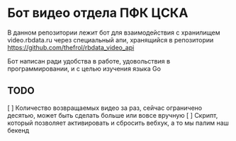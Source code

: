 # Бот видео отдела ПФК ЦСКА

В данном репозитории лежит бот для взаимодействия с хранилищем video.rbdata.ru через специальный апи, хранящийся в репозитории https://github.com/thefrol/rbdata_video_api

Бот написан ради удобства в работе, удовольствия в программировании, и с целью изучения языка Go

## TODO

[ ] Количество возвращаемых видео за раз, сейчас ограничено десятью, может быть сделать больше или вовсе вручную
[ ] Скрипт, который позволяет активировать и сбросить вебхук, а то мы палим наш бекенд